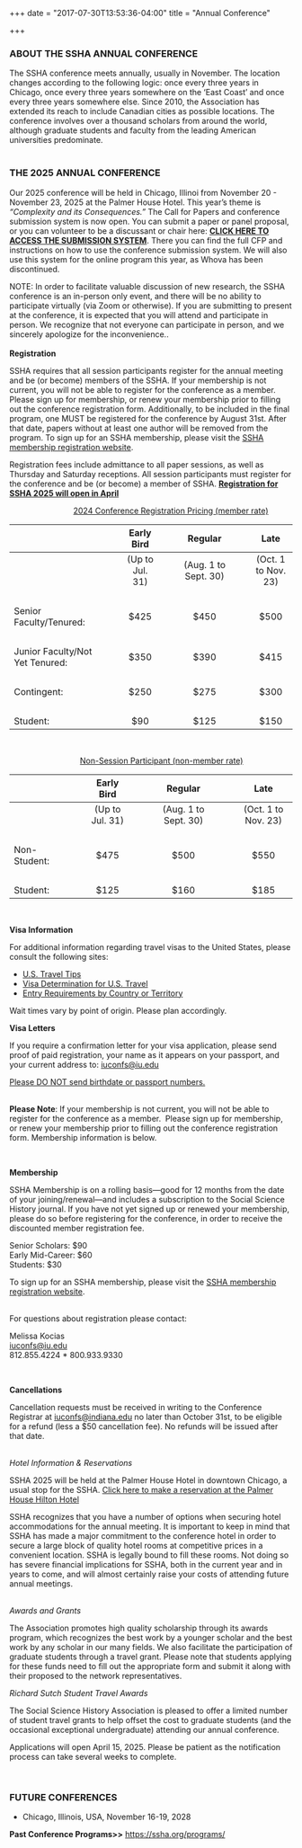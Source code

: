 +++
date = "2017-07-30T13:53:36-04:00"
title = "Annual Conference"

+++

### **ABOUT THE SSHA ANNUAL CONFERENCE**  

The SSHA conference meets annually, usually in November. The location changes according to the following logic: once every three years in Chicago, once every three years somewhere on the ‘East Coast’ and once every three years somewhere else. Since 2010, the Association has extended its reach to include Canadian cities as possible locations. The conference involves over a thousand scholars from around the world, although graduate students and faculty from the leading American universities predominate.  
<br />  

### **THE 2025 ANNUAL CONFERENCE**  

Our 2025 conference will be held in Chicago, Illinoi from November 20 - November 23, 2025 at the Palmer House Hotel.  This year’s theme is <i>“Complexity and its Consequences.”</i> The Call for Papers and conference submission system is now open. You can submit a paper or panel proposal, or you can volunteer to be a discussant or chair here: [**CLICK HERE TO ACCESS THE SUBMISSION SYSTEM**](https://ssha2025.ssha.org/). There you can find the full CFP and instructions on how to use the conference submission system. We will also use this system for the online program this year, as Whova has been discontinued. 
<br />

NOTE: In order to facilitate valuable discussion of new research, the SSHA conference is an in-person only event, and there will be no ability to participate virtually (via Zoom or otherwise). If you are submitting to present at the conference, it is expected that you will attend and participate in person. We recognize that not everyone can participate in person, and we sincerely apologize for the inconvenience..  
<br /> 
**Registration**  

SSHA requires that all session participants register for the annual meeting and be (or become) members of the SSHA.  If your membership is not current, you will not be able to register for the conference as a member.  Please sign up for membership, or renew your membership prior to filling out the conference registration form. Additionally, to be included in the final program, one MUST be registered for the conference by August 31st. After that date, papers without at least one author will be removed from the program. To sign up for an SSHA membership, please visit the <a href="https://indianauniv-web.ungerboeck.com/mbd/mbd_p23_add_member.aspx?oc=10&cc=SSHA-MEMBER" target="_blank">SSHA membership registration website</a>.  

Registration fees include admittance to all paper sessions, as well as Thursday and Saturday receptions. All session participants must register for the conference and be (or become) a member of SSHA. [**Registration for SSHA 2025 will open in April**](https://indianauniv.ungerboeck.com/prod/emc00/register.aspx?aat=46565a326b615a4c4145687643517739622b54566470527a41617963566f6f6d7a356778354f6b4c6e58383d) 

&emsp; &emsp; &emsp; &emsp; &emsp;&emsp;&emsp;<u>2024 Conference Registration Pricing (member rate)</u>

| &emsp; | &emsp; | Early Bird | &emsp; | Regular | &emsp; | Late |  
--- | --- | :---: | :--- | :---: | :--- | :---:  
| &emsp; | | (Up to Jul. 31) | | (Aug. 1 to Sept. 30) | | (Oct. 1 to Nov. 23)  
&emsp; | &emsp; | &emsp;| &emsp;| &emsp; |&emsp; |&emsp;
Senior Faculty/Tenured:| | $425 | | $450 | | $500  
&emsp; | &emsp; | &emsp;| &emsp;| &emsp; |&emsp; |&emsp;  
Junior Faculty/Not Yet Tenured:| | $350 | | $390  | | $415  
&emsp; | &emsp; | &emsp;| &emsp;| &emsp; |&emsp; |&emsp;  
Contingent:| | $250 | | $275 | | $300  
&emsp; | &emsp; | &emsp;| &emsp;| &emsp; |&emsp; |&emsp;  
Student:| | $90 |  | $125  | | $150  
<br />  

&emsp; &emsp; &emsp; &emsp; &emsp; &emsp; &emsp; <u>Non-Session Participant (non-member rate)</u>  	

| &emsp; | &emsp; | Early Bird | &emsp; | Regular | &emsp; | Late |  
--- | --- | :---: | :--- | :---: | :--- | :---:  
| &emsp; | | (Up to Jul. 31) | | (Aug. 1 to Sept. 30) | | (Oct. 1 to Nov. 23)  
&emsp; | &emsp; | &emsp;| &emsp;| &emsp; |&emsp; |&emsp;
Non-Student:| | $475 | | $500 | | $550  
&emsp; | &emsp; | &emsp;| &emsp;| &emsp; |&emsp; |&emsp;  
Student:| | $125 | | $160  | | $185  
<br />  

**Visa Information**  

For additional information regarding travel visas to the United States, please consult the following sites:

- [U.S. Travel Tips](https://travel.state.gov/content/travel/en/us-visas/tourism-visit.html)
- [Visa Determination for U.S. Travel](https://travel.state.gov/content/travel/en/us-visas.html)
- [Entry Requirements by Country or Territory](https://travel.state.gov/content/travel/en/us-visas/Visa-Reciprocity-and-Civil-Documents-by-Country.html)

Wait times vary by point of origin. Please plan accordingly.  

**Visa Letters**  

If you require a confirmation letter for your visa application, please send proof of paid registration, your name as it appears on your passport, and your current address to: 
<iuconfs@iu.edu>  

<u>Please DO NOT send birthdate or passport numbers.</u>  
<br />

**Please Note**: If your membership is not current, you will not be able to register for the conference as a member.  Please sign up for membership, or renew your membership prior to filling out the conference registration form. Membership information is below.

<br />

**Membership**  

SSHA Membership is on a rolling basis—good for 12 months from the date of your joining/renewal—and includes a subscription to the Social Science History journal. If you have not yet signed up or renewed your membership, please do so before registering for the conference, in order to receive the discounted member registration fee.  
 
Senior Scholars: $90  
Early Mid-Career: $60  
Students: $30  

To sign up for an SSHA membership, please visit the <a href="https://indianauniv-web.ungerboeck.com/mbd/mbd_p23_add_member.aspx?oc=10&cc=SSHA-MEMBER" target="_blank">SSHA membership registration website</a>.  
<br />  

For questions about registration please contact:  

Melissa Kocias  
<iuconfs@iu.edu>  
812.855.4224 * 800.933.9330

<br />

**Cancellations**

Cancellation requests must be received in writing to the Conference Registrar at iuconfs@indiana.edu no later than October 31st, to be eligible for a refund (less a $50 cancellation fee). No refunds will be issued after that date.  
<br />  

<i>Hotel Information & Reservations</i>  

SSHA 2025 will be held at the Palmer House Hotel in downtown Chicago, a usual stop for the SSHA.  [Click here to make a reservation at the Palmer House Hilton Hotel](https://book.passkey.com/go/SSHA2024)

SSHA recognizes that you have a number of options when securing hotel accommodations for the annual meeting.  It is important to keep in mind that SSHA has made a major commitment to the conference hotel in order to secure a large block of quality hotel rooms at competitive prices in a convenient location.  SSHA is legally bound to fill these rooms.  Not doing so has severe financial implications for SSHA, both in the current year and in years to come, and will almost certainly raise your costs of attending future annual meetings.  
<br />

<i>Awards and Grants</i>  

The Association promotes high quality scholarship through its awards program, which recognizes the best work by a younger scholar and the best work by any scholar in our many fields. We also facilitate the participation of graduate students through a travel grant. Please note that students applying for these funds need to fill out the appropriate form and submit it along with their proposed to the network representatives. 
<br />  

<i>Richard Sutch Student Travel Awards</i>  

The Social Science History Association is pleased to offer a limited number of student travel grants to help offset the cost to graduate students (and the occasional exceptional undergraduate) attending our annual conference.  

Applications will open April 15, 2025. Please be patient as the notification process can take several weeks to complete.

<br />

### **FUTURE CONFERENCES**  

- Chicago, Illinois, USA, November 16-19, 2028

**Past Conference Programs>>** https://ssha.org/programs/  
